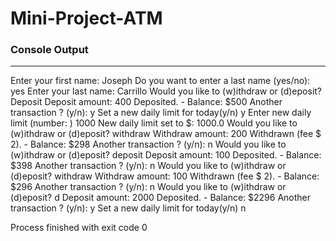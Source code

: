 # Mini-Project-ATM
### Console Output
----------------------------------------------
Enter your first name:
Joseph
Do you want to enter a last name (yes/no):
yes
Enter your last name:
Carrillo
Would you like to (w)ithdraw or (d)eposit?
Deposit
Deposit amount:
400
Deposited.  - Balance: $500
Another transaction ? (y/n):
y
Set a new daily limit for today(y/n)
y
Enter new daily limit (number: )
1000
New daily limit set to $: 1000.0
Would you like to (w)ithdraw or (d)eposit?
withdraw
Withdraw amount:
200
Withdrawn (fee $ 2).  - Balance: $298
Another transaction ? (y/n):
n
Would you like to (w)ithdraw or (d)eposit?
deposit
Deposit amount:
100
Deposited.  - Balance: $398
Another transaction ? (y/n):
n
Would you like to (w)ithdraw or (d)eposit?
withdraw
Withdraw amount:
100
Withdrawn (fee $ 2).  - Balance: $296
Another transaction ? (y/n):
n
Would you like to (w)ithdraw or (d)eposit?
d
Deposit amount:
2000
Deposited.  - Balance: $2296
Another transaction ? (y/n):
y
Set a new daily limit for today(y/n)
n

Process finished with exit code 0